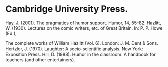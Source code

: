 # Cambridge University Press.

Hay, J. (2001). The pragmatics of humor support. Humor, 14, 55–82. Hazlitt, W. (1930). Lectures on the comic writers, etc. of Great Britain. In: P. P. Howe (Ed.),

The complete works of William Hazlitt (Vol. 6). London: J. M. Dent & Sons. Hertzler, J. (1970). Laughter: A socio-scientiﬁc analysis. New York: Exposition Press. Hill, D. (1988). Humor in the classroom: A handbook for teachers (and other entertainers).